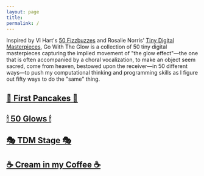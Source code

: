 ```yaml
---
layout: page
title: 
permalink: /
---
```


Inspired by Vi Hart's <a href="http://vihart.com/fifty-fizzbuzzes/">50 Fizzbuzzes</a> and Rosalie Norris' <a href="https://www.notion.so/powderhouse/Tiny-Digital-Masterpieces-96d5d2c001e24ecfac1a8334d52d5b1b">Tiny Digital Masterpieces</a>, Go With The Glow is a collection of 50 tiny digital masterpieces capturing the implied movement of "the glow effect"—the one that is often accompanied by a choral vocalization, to make an object seem sacred, come from heaven, bestowed upon the receiver—in 50 different ways—to push my computational thinking and programming skills as I figure out fifty ways to do the "same" thing.

<h2><a href='{{site.baseurl}}/firstpancake'>🥞 First Pancakes 🥞</a></h2>
<h2><a href='{{site.baseurl}}/fifty'>🕯 50 Glows 🕯</a></h2>
<h2><a href='{{site.baseurl}}/stage'>🎭 TDM Stage 🎭</a></h2>
<h2><a href='{{site.baseurl}}/cream'>☕️ Cream in my Coffee ☕️</a></h2>
